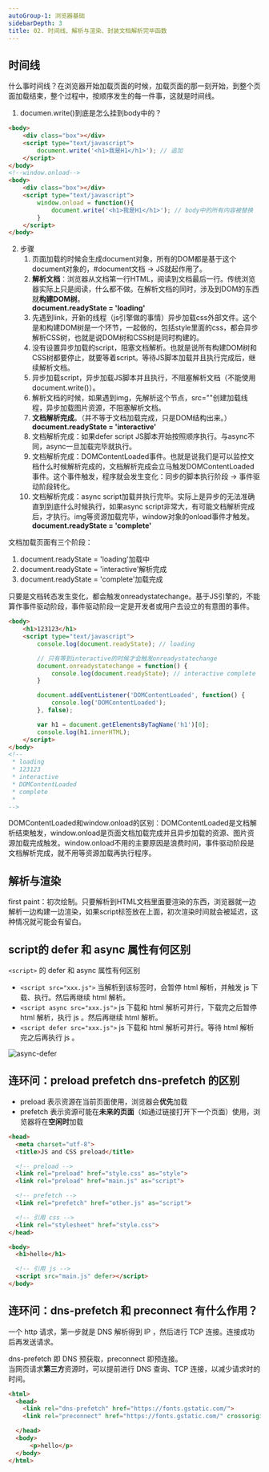 ```yaml
---
autoGroup-1: 浏览器基础
sidebarDepth: 3
title: 02. 时间线、解析与渲染、封装文档解析完毕函数
---
```


## 时间线
什么事时间线？在浏览器开始加载页面的时候，加载页面的那一刻开始，到整个页面加载结束，整个过程中，按顺序发生的每一件事，这就是时间线。

1. documen.write()到底是怎么挂到body中的？
```html
<body>
    <div class="box"></div>
    <script type="text/javascript">
        document.write('<h1>我是H1</h1>'); // 追加
    </script>
</body>
<!--window.onload-->
<body>
    <div class="box"></div>
    <script type="text/javascript">
        window.onload = function(){
            document.write('<h1>我是H1</h1>'); // body中的所有内容被替换
        }
    </script>
</body>
```
2. 步骤
    1. 页面加载的时候会生成document对象，所有的DOM都是基于这个document对象的，#document文档 -> JS就起作用了。
    2. **解析文档**：浏览器从文档第一行HTML，阅读到文档最后一行。传统浏览器实际上只是阅读，什么都不做。在解析文档的同时，涉及到DOM的东西就**构建DOM树**。   
       **document.readyState = 'loading'**
    3. 先遇到link，开新的线程（js引擎做的事情）异步加载css外部文件。这个是和构建DOM树是一个环节，一起做的，包括style里面的css，都会异步解析CSS树，也就是说DOM树和CSS树是同时构建的。
    4. 没有设置异步加载的script，阻塞文档解析。也就是说所有构建DOM树和CSS树都要停止，就要等着script。等待JS脚本加载并且执行完成后，继续解析文档。
    5. 异步加载script，异步加载JS脚本并且执行，不阻塞解析文档（不能使用document.write()）。
    6. 解析文档的时候，如果遇到img，先解析这个节点，src=""创建加载线程，异步加载图片资源，不阻塞解析文档。
    7. **文档解析完成**。（并不等于文档加载完成，只是DOM结构出来。）
       **document.readyState = 'interactive'**
    8.  文档解析完成：如果defer script JS脚本开始按照顺序执行。与async不同，async一旦加载完毕就执行。
    9.  文档解析完成：DOMContentLoaded事件。也就是说我们是可以监控文档什么时候解析完成的，文档解析完成会立马触发DOMContentLoaded事件。这个事件触发，程序就会发生变化：同步的脚本执行阶段 -> 事件驱动阶段转化。
    10. 文档解析完成：async script加载并执行完毕。实际上是异步的无法准确直到到底什么时候执行，如果async script非常大，有可能文档解析完成后，才执行。img等资源加载完毕，window对象的onload事件才触发。
       **document.readyState = 'complete'**


文档加载页面有三个阶段：
1. document.readyState = 'loading'加载中
2. document.readyState = 'interactive'解析完成
3. document.readyState = 'complete'加载完成

只要是文档转态发生变化，都会触发onreadystatechange。基于JS引擎的，不能算作事件驱动阶段，事件驱动阶段一定是开发者或用户去设立的有意图的事件。
```html
<body>
    <h1>123123</h1>
    <script type="text/javascript">
        console.log(document.readyState); // loading

        // 只有等到interactive的时候才会触发onreadystatechange
        document.onreadystatechange = function() {
            console.log(document.readyState); // interactive complete
        }

        document.addEventListener('DOMContentLoaded', function() {
            console.log('DOMContentLoaded');
        }, false);

        var h1 = document.getElementsByTagName('h1')[0];
        console.log(h1.innerHTML);
    </script>
</body>
<!--
 * loading
 * 123123
 * interactive
 * DOMContentLoaded
 * complete
 * 
-->
```
DOMContentLoaded和window.onload的区别：DOMContentLoaded是文档解析结束触发，window.onload是页面文档加载完成并且异步加载的资源、图片资源加载完成触发。window.onload不用的主要原因是浪费时间，事件驱动阶段是文档解析完成，就不用等资源加载再执行程序。

## 解析与渲染
first paint：初次绘制。只要解析到HTML文档里面要渲染的东西，浏览器就一边解析一边构建一边渲染，如果script标签放在上面，初次渲染时间就会被延迟，这种情况就可能会有留白。

## script的 defer 和 async 属性有何区别
`<script>` 的 defer 和 async 属性有何区别

- `<script src="xxx.js">` 当解析到该标签时，会暂停 html 解析，并触发 js 下载、执行。然后再继续 html 解析。
- `<script async src="xxx.js">` js 下载和 html 解析可并行，下载完之后暂停 html 解析，执行 js 。然后再继续 html 解析。
- `<script defer src="xxx.js">` js 下载和 html 解析可并行。等待 html 解析完之后再执行 js 。


<img :src="$withBase('/operationEnv/Browser/async-defer.png')" alt="async-defer"> 

## 连环问：preload prefetch dns-prefetch 的区别

- preload 表示资源在当前页面使用，浏览器会**优先**加载
- prefetch 表示资源可能在**未来的页面**（如通过链接打开下一个页面）使用，浏览器将在**空闲时**加载

```html
<head>
  <meta charset="utf-8">
  <title>JS and CSS preload</title>

  <!-- preload -->
  <link rel="preload" href="style.css" as="style">
  <link rel="preload" href="main.js" as="script">

  <!-- prefetch -->
  <link rel="prefetch" href="other.js" as="script">

  <!-- 引用 css -->
  <link rel="stylesheet" href="style.css">
</head>

<body>
  <h1>hello</h1>

  <!-- 引用 js -->
  <script src="main.js" defer></script>
</body>
```

## 连环问：dns-prefetch 和 preconnect 有什么作用？

一个 http 请求，第一步就是 DNS 解析得到 IP ，然后进行 TCP 连接。连接成功后再发送请求。

dns-prefetch 即 DNS 预获取，preconnect 即预连接。<br>
当网页请求**第三方**资源时，可以提前进行 DNS 查询、TCP 连接，以减少请求时的时间。

```html
<html>
  <head>
    <link rel="dns-prefetch" href="https://fonts.gstatic.com/">
    <link rel="preconnect" href="https://fonts.gstatic.com/" crossorigin>

  </head>
  <body>
      <p>hello</p>
  </body>
</html>
```

